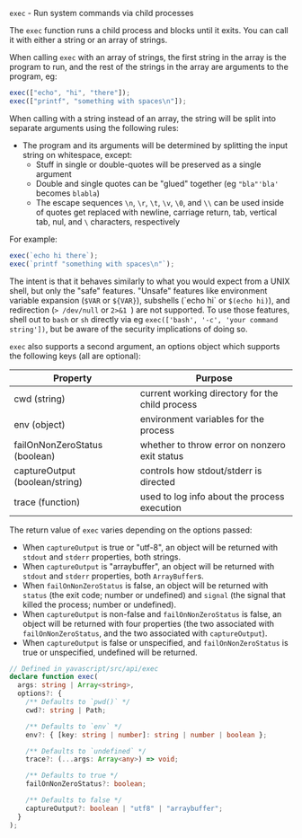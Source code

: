 `exec` - Run system commands via child processes

The `exec` function runs a child process and blocks until it exits. You can call it with either a string or an array of strings.

When calling `exec` with an array of strings, the first string in the array is the program to run, and the rest of the strings in the array are arguments to the program, eg:

```ts
exec(["echo", "hi", "there"]);
exec(["printf", "something with spaces\n"]);
```

When calling with a string instead of an array, the string will be split into separate arguments using the following rules:

- The program and its arguments will be determined by splitting the input string on whitespace, except:
  - Stuff in single or double-quotes will be preserved as a single argument
  - Double and single quotes can be "glued" together (eg `"bla"'bla'` becomes `blabla`)
  - The escape sequences `\n`, `\r`, `\t`, `\v`, `\0`, and `\\` can be used inside of quotes get replaced with newline, carriage return, tab, vertical tab, nul, and `\` characters, respectively

For example:

```ts
exec(`echo hi there`);
exec(`printf "something with spaces\n"`);
```

The intent is that it behaves similarly to what you would expect from a UNIX shell, but only the "safe" features. "Unsafe" features like environment variable expansion (`$VAR` or `${VAR}`), subshells (\`echo hi\` or `$(echo hi)`), and redirection (`> /dev/null` or `2>&1 `) are not supported. To use those features, shell out to `bash` or `sh` directly via eg `exec(['bash', '-c', 'your command string'])`, but be aware of the security implications of doing so.

`exec` also supports a second argument, an options object which supports the following keys (all are optional):

| Property                       | Purpose                                         |
| ------------------------------ | ----------------------------------------------- |
| cwd (string)                   | current working directory for the child process |
| env (object)                   | environment variables for the process           |
| failOnNonZeroStatus (boolean)  | whether to throw error on nonzero exit status   |
| captureOutput (boolean/string) | controls how stdout/stderr is directed          |
| trace (function)               | used to log info about the process execution    |

The return value of `exec` varies depending on the options passed:

- When `captureOutput` is true or "utf-8", an object will be returned with `stdout` and `stderr` properties, both strings.
- When `captureOutput` is "arraybuffer", an object will be returned with `stdout` and `stderr` properties, both `ArrayBuffer`s.
- When `failOnNonZeroStatus` is false, an object will be returned with `status` (the exit code; number or undefined) and `signal` (the signal that killed the process; number or undefined).
- When `captureOutput` is non-false and `failOnNonZeroStatus` is false, an object will be returned with four properties (the two associated with `failOnNonZeroStatus`, and the two associated with `captureOutput`).
- When `captureOutput` is false or unspecified, and `failOnNonZeroStatus` is true or unspecified, undefined will be returned.

```ts
// Defined in yavascript/src/api/exec
declare function exec(
  args: string | Array<string>,
  options?: {
    /** Defaults to `pwd()` */
    cwd?: string | Path;

    /** Defaults to `env` */
    env?: { [key: string | number]: string | number | boolean };

    /** Defaults to `undefined` */
    trace?: (...args: Array<any>) => void;

    /** Defaults to true */
    failOnNonZeroStatus?: boolean;

    /** Defaults to false */
    captureOutput?: boolean | "utf8" | "arraybuffer";
  }
);
```

